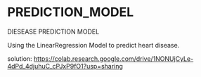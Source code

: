 # PREDICTION_MODEL
DIESEASE PREDICTION MODEL



Using the LinearRegression Model to predict heart disease.

solution:
https://colab.research.google.com/drive/1NONUjCyLe-4dPd_4djuhuC_cPJxP9fO1?usp=sharing
